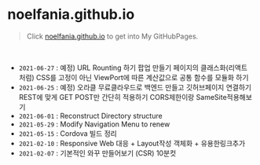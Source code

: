 # noelfania.github.io

> Click [noelfania.github.io](https://noelfania.github.io)
to  get into My GitHubPages.
<br>

* `2021-06-27` : 예정) URL Rounting 하기
                      팝업 만들기
                      페이지의 클래스화(리액트 처럼)
                      CSS를 고정이 아닌 ViewPort에 따른 계산값으로
                      공통 함수를 모듈화 하기
* `2021-06-25` : 예정) 오라클 무료클라우드로 백엔드 만들고 깃허브페이지 연결하기
                      REST에 맞게 GET POST만 간단히 적용하기
                      CORS제한이랑 SameSite적용해보기
* `2021-06-01` : Reconstruct Directory structure
* `2021-05-29` : Modify Navigation Menu to renew
* `2021-05-15` : Cordova 빌드 정리
* `2021-02-10` : Responsive Web 대응 + Layout작성 객체화 + 유용한링크추가
* `2021-02-07` : 기본적인 와꾸 만들어보기 (CSR) 10분컷
